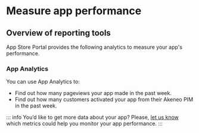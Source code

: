 # Measure app performance

## Overview of reporting tools

App Store Portal provides the following analytics to measure your app's performance.

### App Analytics

You can use App Analytics to:

- Find out how many pageviews your app made in the past week.
- Find out how many customers activated your app from their Akeneo PIM in the past week.

::: info
You’d like to get more data about your app? Please, [let us know](https://surveys.hotjar.com/3598506e-7dda-419e-8031-7f802b941779) which metrics could help you monitor your app performance.
:::
